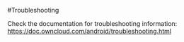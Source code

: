#Troubleshooting

Check the documentation for troubleshooting information:
https://doc.owncloud.com/android/troubleshooting.html